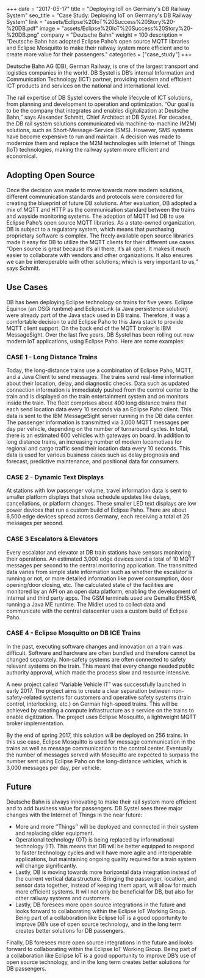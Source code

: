 +++
date = "2017-05-17"
title = "Deploying IoT on Germany's DB Railway System"
seo_title = "Case Study: Deploying IoT on Germany's DB Railway System"
link = "assets/Eclipse%20IoT%20Success%20Story%20-%20DB.pdf"
image = "assets/Eclipse%20IoT%20Success%20Story%20-%20DB.png"
company = "Deutsche Bahn"
weight = 100
description = "Deutsche Bahn has adopted Eclipse Paho’s open source MQTT libraries and Eclipse Mosquitto to make their railway system more efficient and to create more value for their passengers."
categories = ["case_study"]
+++

Deutsche Bahn AG (DB), German Railway, is one of the largest transport and logistics companies in the world. DB Systel is DB&rsquo;s internal Information and Communication Technology (ICT) partner, providing modern and efficient ICT products and services on the national and international level.&nbsp;

The rail expertise of DB Systel covers the whole lifecycle of ICT solutions, from planning and development to operation and optimization. &ldquo;Our goal is to be the company that integrates and enables digitalization at Deutsche Bahn,&rdquo; says Alexander Schmitt, Chief Architect at DB Systel.
For decades, the DB rail system solutions communicated via machine-to-machine (M2M) solutions, such as Short-Message-Service (SMS). However, SMS systems have become expensive to run and maintain. A decision was made to modernize them and replace the M2M technologies with Internet of Things (IoT) technologies, making the railway system more efficient and economical.

## Adopting Open Source 


Once the decision was made to move towards more modern solutions, different communication standards and protocols were considered for creating the blueprint of future DB solutions. After evaluation, DB adopted a mix of MQTT and HTTP as the communication standard between the trains and wayside monitoring systems. 
The adoption of MQTT led DB to use Eclipse Paho&rsquo;s open source MQTT libraries. As a state-owned organization, DB is subject to a regulatory system, which means that purchasing proprietary software is complex. The freely available open source libraries made it easy for DB to utilize the MQTT clients for their different use cases. &ldquo;Open source is great because it&rsquo;s all there, it&rsquo;s all open. It makes it much easier to collaborate with vendors and other organizations. It also ensures we can be interoperable with other solutions; which is very important to us,&rdquo; says Schmitt.&nbsp;

## Use Cases

DB has been deploying Eclipse technology on trains for five years. Eclipse Equinox (an OSGi runtime) and EclipseLink (a Java persistence solution) were already part of the Java stack used in DB trains. Therefore, it was a comfortable decision to add Eclipse Paho to this Java stack to provide MQTT client support. On the back end of the MQTT broker is IBM MessageSight.
Over the last five years, DB Systel has been rolling out new modern IoT applications, using Eclipse Paho. Here are some examples:


### CASE 1 - Long Distance Trains



Today, the long-distance trains use a combination of Eclipse Paho, MQTT, and a Java Client to send messages. The trains send real-time information about their location, delay, and diagnostic checks. Data such as updated connection information is immediately pushed from the control center to the train and is displayed on the train entertainment system and on monitors inside the train.
The fleet comprises about 400 long distance trains that each send location data every 10 seconds via an Eclipse Paho client. This data is sent to the IBM MessageSight server running in the DB data center. The passenger information is transmitted via 3,000 MQTT messages per day per vehicle, depending on the number of turnaround cycles. In total, there is an estimated 600 vehicles with gateways on board.
In addition to long distance trains, an increasing number of modern locomotives for regional and cargo traffic send their location data every 10 seconds. This data is used for various business cases such as delay prognosis and forecast, predictive maintenance, and positional data for consumers.

### CASE 2 - Dynamic Text Displays

At stations with low passenger volume, travel information data is sent to smaller platform displays that show schedule updates like delays, cancellations, or platform changes. These smaller LED text displays are low power devices that run a custom build of Eclipse Paho. There are about 6,500 edge devices spread across Germany, each receiving a total of 25 messages per second.

### CASE 3 Escalators &amp; Elevators

Every escalator and elevator at DB train stations have sensors monitoring their operations. An estimated 3,000 edge devices send a total of 10 MQTT messages per second to the central monitoring application. The transmitted data varies from simple state information such as whether the escalator is running or not, or more detailed information like power consumption, door opening/door closing, etc. The calculated state of the facilities are monitored by an API on an open data platform, enabling the development of internal and third party apps. The GSM terminals used are Gemalto EHS5/6, running a Java ME runtime. The Midlet used to collect data and communicate with the central datacenter uses a custom build of Eclipse Paho.


### CASE 4 - Eclipse Mosquitto on DB ICE Trains

In the past, executing software changes and innovation on a train was difficult. Software and hardware are often bundled and therefore cannot be changed separately. Non-safety systems are often connected to safety relevant systems on the train. This meant that every change needed public authority approval, which made the process slow and resource intensive.

A new project called &ldquo;Variable Vehicle IT&rdquo; was successfully launched in early 2017. The project aims to create a clear separation between non-safety-related systems for customers and operative safety systems (train control, interlocking, etc.) on German high-speed trains. This will be achieved by creating a compute infrastructure as a service on the trains to enable digitization. The project uses Eclipse Mosquitto, a lightweight MQTT broker implementation. 

By the end of spring 2017, this solution will be deployed on 256 trains. In this use case, Eclipse Mosquitto is used for message communication in the trains as well as message communication to the control center. Eventually the number of messages served with Mosquitto are expected to surpass the number sent using Eclipse Paho on the long-distance vehicles, which is 3,000 messages per day, per vehicle.

## Future

Deutsche Bahn is always innovating to make their rail system more efficient and to add business value for passengers.
DB Systel sees three major changes with the Internet of Things in the near future: 

* More and more &lsquo;&rsquo;Things&rsquo;&rsquo; will be deployed and connected in their system and replacing older equipment.
* Operational technology (OT) is being replaced by informational technology (IT). This means that DB will be better equipped to respond to faster technology cycles and will have more agile and interoperable applications, but maintaining ongoing quality required for a train system will change significantly.
* Lastly, DB is moving towards more horizontal data integration instead of the current vertical data structure. Bringing the passenger, location, and sensor data together, instead of keeping them apart, will allow for much more efficient systems. It will not only be beneficial for DB, but also for other railway systems and customers.
* Lastly, DB foresees more open source integrations in the future and looks forward to collaborating within the Eclipse IoT Working Group. Being part of a collaboration like Eclipse IoT is a good opportunity to improve DB&rsquo;s use of open source technology, and in the long term creates better solutions for DB passengers.

Finally, DB foresees more open source integrations in the future and looks forward to collaborating within the Eclipse IoT Working Group. Being part of a collaboration like Eclipse IoT is a good opportunity to improve DB’s use of open source technology, and in the long term creates better solutions for DB passengers.


